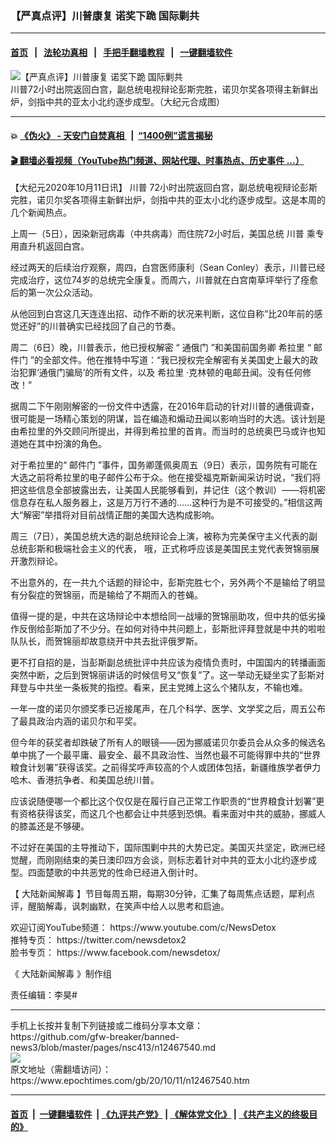 ### 【严真点评】川普康复 诺奖下跪 国际剿共
------------------------

#### [首页](https://github.com/gfw-breaker/banned-news3/blob/master/README.md) &nbsp;&nbsp;|&nbsp;&nbsp; [法轮功真相](https://github.com/begood0513/basic/blob/master/README.md)  &nbsp;&nbsp;|&nbsp;&nbsp; [手把手翻墙教程](https://github.com/gfw-breaker/guides/wiki)  &nbsp;&nbsp;|&nbsp;&nbsp; [一键翻墙软件](https://github.com/gfw-breaker/nogfw/blob/master/README.md)  



<div><img alt="【严真点评】川普康复 诺奖下跪 国际剿共" class="attachment-djy_600_400 size-djy_600_400 wp-post-image" src="https://i.epochtimes.com/assets/uploads/2020/10/ccfe3607b5e6ac36f375659a0d6464ed-600x337.jpg"/>
<div class="caption">
 川普72小时出院返回白宫，副总统电视辩论彭斯完胜，诺贝尔奖各项得主新鲜出炉，剑指中共的亚太小北约逐步成型。（大纪元合成图）
</div></div><hr/>

#### 💥 [《伪火》 - 天安门自焚真相 ](http://158.247.195.190:10000/videos/blog/weihuo.html)&nbsp; |&nbsp; [“1400例”谎言揭秘  ](http://158.247.195.190:10000/videos/blog/jiexi1400.html)

#### [ 🎬  翻墙必看视频（YouTube热门频道、网站代理、时事热点、历史事件 ...）](https://github.com/gfw-breaker/links/blob/master/banned.md)

<div><p>
 【大纪元2020年10月11日讯】
 <ok href="https://www.epochtimes.com/gb/tag/%E5%B7%9D%E6%99%AE.html">
  川普
 </ok>
 72小时出院返回白宫，副总统电视辩论彭斯完胜，诺贝尔奖各项得主新鲜出炉，剑指中共的亚太小北约逐步成型。这是本周的几个新闻热点。
</p>
<p>
 上周一（5日），因染新冠病毒（中共病毒）而住院72小时后，美国总统
 <ok href="https://www.epochtimes.com/gb/tag/%E5%B7%9D%E6%99%AE.html">
  川普
 </ok>
 乘专用直升机返回白宫。
</p>
<p>
 经过两天的后续治疗观察，周四，白宫医师康利（Sean Conley）表示，川普已经完成治疗，这位74岁的总统完全康复。而周六，川普就在白宫南草坪举行了痊愈后的第一次公众活动。
</p>
<p>
 从他回到白宫这几天连连出招、动作不断的状况来判断，这位自称“比20年前的感觉还好”的川普确实已经找回了自己的节奏。
</p>
<p style="text-align: center;">
</p>
<p>
 周二（6日）晚，川普表示，他已授权解密 “
 <ok href="https://www.epochtimes.com/gb/tag/%E9%80%9A%E4%BF%84%E9%97%A8.html">
  通俄门
 </ok>
 ”和美国前国务卿
 <ok href="https://www.epochtimes.com/gb/tag/%E5%B8%8C%E6%8B%89%E9%87%8C.html">
  希拉里
 </ok>
 “
 <ok href="https://www.epochtimes.com/gb/tag/%E9%82%AE%E4%BB%B6%E9%97%A8.html">
  邮件门
 </ok>
 ”的全部文件。他在推特中写道：“我已授权完全解密有关美国史上最大的政治犯罪‘通俄门骗局’的所有文件，以及
 <ok href="https://www.epochtimes.com/gb/tag/%E5%B8%8C%E6%8B%89%E9%87%8C.html">
  希拉里
 </ok>
 ‧克林顿的电邮丑闻。没有任何修改！”
</p>
<p>
 据周二下午刚刚解密的一份文件中透露，在2016年启动的针对川普的通俄调查，很可能是一场精心策划的阴谋，旨在编造和煽动丑闻以影响当时的大选。该计划是由希拉里的外交顾问所提出，并得到希拉里的首肯。而当时的总统奥巴马或许也知道她在其中扮演的角色。
</p>
<p>
 对于希拉里的“
 <ok href="https://www.epochtimes.com/gb/tag/%E9%82%AE%E4%BB%B6%E9%97%A8.html">
  邮件门
 </ok>
 ”事件，国务卿蓬佩奥周五（9日）表示，国务院有可能在大选之前将希拉里的电子邮件公布于众。他在接受福克斯新闻采访时说，“我们将把这些信息全部披露出去，让美国人民能够看到，并记住（这个教训）——将机密信息存在私人服务器上，这是万万行不通的……这种行为是不可接受的。”相信这两大“解密”举措将对目前战情正酣的美国大选构成影响。
</p>
<p>
 周三（7日），美国总统大选的副总统辩论会上演，被称为完美保守主义代表的副总统彭斯和极端社会主义的代表， 哦，正式称呼应该是美国民主党代表贺锦丽展开激烈辩论。
</p>
<p>
 不出意外的，在一共九个话题的辩论中，彭斯完胜七个，另外两个不是输给了明显有分裂症的贺锦丽，而是输给了不期而入的苍蝇。
</p>
<p>
 值得一提的是，中共在这场辩论中本想给同一战壕的贺锦丽助攻，但中共的低劣操作反倒给彭斯加了不少分。在如何对待中共问题上，彭斯批评拜登就是中共的啦啦队队长，而贺锦丽却故意绕开中共去批评俄罗斯。
</p>
<p>
 更不打自招的是，当彭斯副总统批评中共应该为疫情负责时，中国国内的转播画面突然中断，之后到贺锦丽讲话的时候信号又“恢复”了。这一举动无疑坐实了彭斯对拜登与中共坐一条板凳的指控。看来，民主党摊上这么个猪队友，不输也难。
</p>
<p>
 一年一度的诺贝尔颁奖季已近接尾声，在几个科学、医学、文学奖之后，周五公布了最具政治内涵的诺贝尔和平奖。
</p>
<p>
 但今年的获奖者却跌破了所有人的眼镜——因为挪威诺贝尔委员会从众多的候选名单中挑了一个最平庸、最安全、最不具政治性、当然也最不可能得罪中共的“世界粮食计划署”获得该奖。之前得奖呼声较高的个人或团体包括，新疆维族学者伊力哈木、香港抗争者、和美国总统川普。
</p>
<p>
 应该说随便哪一个都比这个仅仅是在履行自己正常工作职责的“世界粮食计划署”更有资格获得该奖，而这几个也都会让中共感到恐惧。看来面对中共的威胁，挪威人的膝盖还是不够硬。
</p>
<p>
 不过好在美国的主导推动下，国际围剿中共的大势已定。美国灭共坚定，欧洲已经觉醒，而刚刚结束的美日澳印四方会谈，则标志着针对中共的亚太小北约逐步成型。四面楚歌的中共恶党的性命已经进入倒计时。
</p>
<p>
 【
 <ok href="https://www.epochtimes.com/gb/tag/%E5%A4%A7%E9%99%86%E6%96%B0%E9%97%BB%E8%A7%A3%E6%AF%92.html">
  大陆新闻解毒
 </ok>
 】节目每周五期，每期30分钟，汇集了每周焦点话题，犀利点评，醒脑解毒，讽刺幽默，在笑声中给人以思考和启迪。
</p>
<p>
 欢迎订阅YouTube频道：
 <ok href="https://www.youtube.com/c/NewsDetox">
  https://www.youtube.com/c/NewsDetox
 </ok>
 <br/>
 推特专页：
 <ok href="https://twitter.com/newsdetox2">
  https://twitter.com/newsdetox2
 </ok>
 <br/>
 脸书专页：
 <ok href="https://www.facebook.com/newsdetox/">
  https://www.facebook.com/newsdetox/
 </ok>
</p>
<p>
 《
 <ok href="https://www.epochtimes.com/gb/tag/%e5%a4%a7%e9%99%b8%e6%96%b0%e8%81%9e%e8%a7%a3%e6%af%92.html">
  大陆新闻解毒
 </ok>
 》制作组
</p>
<p>
 责任编辑：李昊#
</p>
</div>
<hr/>
手机上长按并复制下列链接或二维码分享本文章：<br/>
https://github.com/gfw-breaker/banned-news3/blob/master/pages/nsc413/n12467540.md <br/>
<a href='https://github.com/gfw-breaker/banned-news3/blob/master/pages/nsc413/n12467540.md'><img src='https://github.com/gfw-breaker/banned-news3/blob/master/pages/nsc413/n12467540.md.png'/></a> <br/>
原文地址（需翻墙访问）：https://www.epochtimes.com/gb/20/10/11/n12467540.htm


------------------------
#### [首页](https://github.com/gfw-breaker/banned-news3/blob/master/README.md) &nbsp;|&nbsp; [一键翻墙软件](https://github.com/gfw-breaker/nogfw/blob/master/README.md) &nbsp;| [《九评共产党》](https://github.com/gfw-breaker/9ping.md/blob/master/README.md#九评之一评共产党是什么) | [《解体党文化》](https://github.com/gfw-breaker/jtdwh.md/blob/master/README.md) | [《共产主义的终极目的》](https://github.com/gfw-breaker/gczydzjmd.md/blob/master/README.md)


<img src='http://gfw-breaker.win/banned-news3/pages/nsc413/n12467540.md' width='0px' height='0px'/>